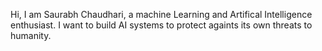 Hi, I am Saurabh Chaudhari, a machine Learning and Artifical Intelligence enthusiast.
I want to build AI systems to protect againts its own threats to humanity.
